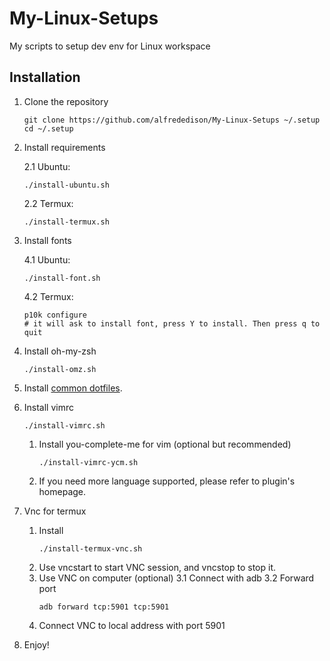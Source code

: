 # My-Linux-Setups
My scripts to setup dev env for Linux workspace

## Installation
1. Clone the repository
    ```
    git clone https://github.com/alfrededison/My-Linux-Setups ~/.setup
    cd ~/.setup
    ```
2. Install requirements

    2.1 Ubuntu:
    ```
    ./install-ubuntu.sh
    ```
    2.2 Termux:
    ```
    ./install-termux.sh
    ```
3. Install fonts

    4.1 Ubuntu:
    ```
    ./install-font.sh
    ```
    4.2 Termux:
    ```
    p10k configure
    # it will ask to install font, press Y to install. Then press q to quit
    ```
4. Install oh-my-zsh
    ```
    ./install-omz.sh
    ```
5. Install [common dotfiles](https://github.com/alfrededison/dotfiles).
6. Install vimrc
    ```
    ./install-vimrc.sh
    ```
    1. Install you-complete-me for vim (optional but recommended)
        ```
        ./install-vimrc-ycm.sh
        ```
    2. If you need more language supported, please refer to plugin's homepage.
7. Vnc for termux
    1. Install
        ```
        ./install-termux-vnc.sh
        ```
    2. Use vncstart to start VNC session, and vncstop to stop it.
    3. Use VNC on computer (optional)
        3.1 Connect with adb
        3.2 Forward port
        ```
        adb forward tcp:5901 tcp:5901
        ```
    4. Connect VNC to local address with port 5901
8. Enjoy!

